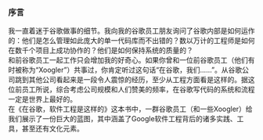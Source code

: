 ### 序言
我一直着迷于谷歌做事的细节。我向我的谷歌员工朋友询问了谷歌内部是如何运作的：他们是怎么管理如此庞大的单一代码库而不出错的？数以万计的工程师是如何在数千个项目上成功协作的？他们是如何保持系统的质量的？  
和前谷歌员工一起工作只会增加我的好奇心。如果你曾和一位前谷歌员工（他们有时被称为“Xoogler”）共事过，你肯定听过这句话“在谷歌，我们……”。从谷歌公司跳到其他公司看起来是一段令人震惊的经历，至少从工程方面看是这样的。据这位前员工所说，综合考虑公司规模和人们赞美的频率，在谷歌写代码的系统和流程一定是世界上最好的。   
在《在谷歌，软件工程是这样的》这本书中，一群谷歌员工（和一些Xoogler）给我们展示了一份巨大的蓝图，其中涵盖了Google软件工程背后的诸多实践、工具，甚至还有文化元素。 
